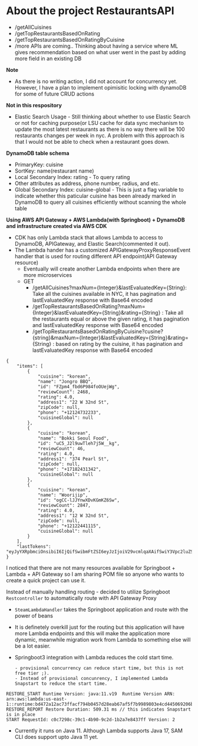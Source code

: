 # About the project RestaurantsAPI

- /getAllCuisines
- /getTopRestaurantsBasedOnRating
- /getTopRestaurantsBasedOnRatingByCuisine
- /more APIs are coming.. Thinking about having a service where ML gives recommendation based on what user went in the past by adding more field in an existing DB


**Note**
- As there is no writing action, I did not account for concurrency yet. However, I have a plan to implement opimisitic locking with dynamoDB for some of future CRUD actions


**Not in this respository**
- Elastic Search Usage - Still thinking about whether to use Elastic Search or not for caching purpose(or LSU cache for data sync mechanism to update the most latest restaurants as there is no way there will be 100 restaurants changes per week in nyc. A problem with this approach is that I would not be able to check when a restaurant goes down.

**DynamoDB table schema**
- PrimaryKey: cuisine
- SortKey: name(restaurant name)
- Local Secondary Index: rating - To query rating 
- Other attributes as address, phone number, radius, and etc. 
- Global Secondary Index: cuisine-global - This is just a flag variable to indicate whether this paticular cuisine has been already marked in DynamoDB to query all cuisines efficiently without scanning the whole table 

**Using AWS API Gateway + AWS Lambda(with Springboot) + DynamoDB and infrastructure created via AWS CDK**

- CDK has only Lambda stack that allows Lambda to access to DynamoDB, APIGateway, and Elastic Search(commented it out).
- The Lambda hander has a customized APIGatewayProxyResponseEvent handler that is used for routing different API endpoint(API Gateway resource) 
   - Eventually will create another Lambda endpoints when there are more microservices 
   - GET 
      - /getAllCuisines?maxNum={Integer}&lastEvaluatedKey={String}: Take all the cuisines available in NYC, it has pagination and lastEvaluatedKey response with Base64 encoded
      - /getTopRestaurantsBasedOnRating?maxNum={Integer}&lastEvaluatedKey={String}&rating={String} : Take all the restaurants equal or above the given rating, it has pagination and lastEvaluatedKey response with Base64 encoded
      - /getTopRestaurantsBasedOnRatingByCuisine?cusine?{string}&maxNum={Integer}&lastEvaluatedKey={String}&rating={String} : based on rating by the cuisine, it has pagination and lastEvaluatedKey response with Base64 encoded
      
```
{
    "items": [
        {
            "cuisine": "korean",
            "name": "Jongro BBQ",
            "id": "FZpm4_fbd6P984foOUejWg",
            "reviewCount": 2468,
            "rating": 4.0,
            "address1": "22 W 32nd St",
            "zipCode": null,
            "phone": "+12124732233",
            "cuisineGlobal": null
        },
        {
            "cuisine": "korean",
            "name": "Bokki Seoul Food",
            "id": "uC5_J2l9uwTleh7j5W__kg",
            "reviewCount": 46,
            "rating": 4.0,
            "address1": "374 Pearl St",
            "zipCode": null,
            "phone": "+17182431342",
            "cuisineGlobal": null
        },
        {
            "cuisine": "korean",
            "name": "Woorijip",
            "id": "ogCC-lJJYnwXDvKGmKZ6Sw",
            "reviewCount": 2847,
            "rating": 4.0,
            "address1": "12 W 32nd St",
            "zipCode": null,
            "phone": "+12122441115",
            "cuisineGlobal": null
        }
    ],
    "lastTokens": "eyJyYXRpbmciOnsibiI6IjQifSwibmFtZSI6eyJzIjoiV29vcmlqaXAifSwiY3Vpc2luZSI6eyJzIjoia29yZWFuIn19"
}
```


I noticed that there are not many resources available for Springboot + Lambda + API Gateway so I am sharing POM file so anyone who wants to create a quick project can use it. 

Instead of manually handling routing - decided to utilize Springboot `Restcontroller` to automatically route with API Gateway Proxy 
- `SteamLambdaHandler` takes the Springboot application and route with the power of beans
- It is definetely overkill just for the routing but this application will have more Lambda endpoints and this will make the application more dynamic, meanwhile migration work from Lambda to something else will be a lot easier. 
- Springboot3 integration with Lambda reduces the cold start time. 

      - provisional concurrency can reduce start time, but this is not free tier ;).
      - Instead of provisional concunrency, I implemented Lambda Snapstart to reduce the start time.

```
RESTORE_START Runtime Version: java:11.v19	Runtime Version ARN: arn:aws:lambda:us-east-1::runtime:bd472a12ac73ffacf794b0457d28eab67af5f7b9989803e4cd445069206b06b2
RESTORE_REPORT Restore Duration: 509.31 ms // this indicates Snapstart is in place 
START RequestId: c0c7298c-39c1-4b90-9c2d-1b2a7e8437ff Version: 2
```

- Currently it runs on Java 11. Although Lambda supports Java 17, SAM CLI does support upto Java 11 yet.
